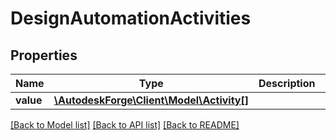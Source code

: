 # DesignAutomationActivities

## Properties
Name | Type | Description | Notes
------------ | ------------- | ------------- | -------------
**value** | [**\AutodeskForge\Client\Model\Activity[]**](Activity.md) |  | [optional] 

[[Back to Model list]](../README.md#documentation-for-models) [[Back to API list]](../README.md#documentation-for-api-endpoints) [[Back to README]](../README.md)



